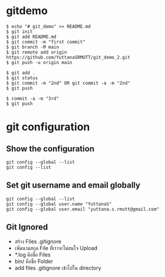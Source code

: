 # gitdemo

```
$ echo "# git_demo" >> README.md
$ git init
$ git add README.md
$ git commit -m "first commit"
$ git branch -M main
$ git remote add origin https://github.com/YuttanaSRMUTT/git_demo_2.git
$ git push -u origin main
```
```
$ git add .
$ git status
$ git commit -m "2nd" OR git commit -a -m "2nd"
$ git push 
```

```
$ commit -a -m "3rd"
$ git push 
```



# git configuration

## Show the configuration
```
git config --global --list
git config --list
```

## Set git username and email globally
```
git config --global --list
git config --global user.name "YuttanaS"
git config --global user.email "yuttana.s.rmutt@gmail.com"
```

## Git Ignored
* สร้าง Files .gitignore
* เพิ่มนามสกุล File ที่เราจะไม่สนใจ Upload
* *.log คือชื่อ Files
* bin/ คือชื่อ Folder
* add files .gitignore เข้าไปใน directory



